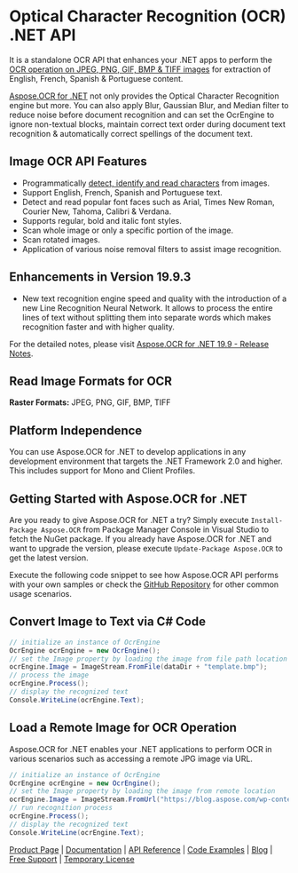 # Optical Character Recognition (OCR) .NET API

It is a standalone OCR API that enhances your .NET apps to perform the [OCR operation on JPEG, PNG, GIF, BMP & TIFF images](https://docs.aspose.com/display/ocrnet/Supported+File+Formats) for extraction of English, French, Spanish & Portuguese content.

[Aspose.OCR for .NET](https://products.aspose.com/ocr/net) not only provides the Optical Character Recognition engine but more. You can also apply Blur, Gaussian Blur, and Median filter to reduce noise before document recognition and can set the OcrEngine to ignore non-textual blocks, maintain correct text order during document text recognition & automatically correct spellings of the document text.

## Image OCR API Features

- Programmatically [detect, identify and read characters](https://docs.aspose.com/display/ocrnet/Performing+OCR+on+an+Image) from images.
- Support English, French, Spanish and Portuguese text.
- Detect and read popular font faces such as Arial, Times New Roman, Courier New, Tahoma, Calibri & Verdana.
- Supports regular, bold and italic font styles.
- Scan whole image or only a specific portion of the image.
- Scan rotated images.
- Application of various noise removal filters to assist image recognition.

## Enhancements in Version 19.9.3

- New text recognition engine speed and quality with the introduction of a new Line Recognition Neural Network.  It allows to process the entire lines of text without splitting them into separate words which makes recognition faster and with higher quality.

For the detailed notes, please visit [Aspose.OCR for .NET 19.9 - Release Notes](https://docs.aspose.com/display/ocrnet/Aspose.OCR+for+.NET+19.9+-+Release+Notes).

## Read Image Formats for OCR

**Raster Formats:** JPEG, PNG, GIF, BMP, TIFF

## Platform Independence

You can use Aspose.OCR for .NET to develop applications in any development environment that targets the .NET Framework 2.0 and higher. This includes support for Mono and Client Profiles.

## Getting Started with Aspose.OCR for .NET

Are you ready to give Aspose.OCR for .NET a try? Simply execute `Install-Package Aspose.OCR` from Package Manager Console in Visual Studio to fetch the NuGet package. If you already have Aspose.OCR for .NET and want to upgrade the version, please execute `Update-Package Aspose.OCR` to get the latest version.

Execute the following code snippet to see how Aspose.OCR API performs with your own samples or check the [GitHub Repository](https://github.com/aspose-ocr/Aspose.OCR-for-.NET) for other common usage scenarios.

## Convert Image to Text via C# Code

```csharp
// initialize an instance of OcrEngine
OcrEngine ocrEngine = new OcrEngine();
// set the Image property by loading the image from file path location or an instance of MemoryStream 
ocrEngine.Image = ImageStream.FromFile(dataDir + "template.bmp");
// process the image
ocrEngine.Process();
// display the recognized text
Console.WriteLine(ocrEngine.Text);
```

## Load a Remote Image for OCR Operation

Aspose.OCR for .NET enables your .NET applications to perform OCR in various scenarios such as accessing a remote JPG image via URL.

```csharp
// initialize an instance of OcrEngine
OcrEngine ocrEngine = new OcrEngine();
// set the Image property by loading the image from remote location
ocrEngine.Image = ImageStream.FromUrl("https://blog.aspose.com/wp-content/uploads/sites/2/2019/03/SampleTextOnline.jpg");
// run recognition process
ocrEngine.Process();
// display the recognized text
Console.WriteLine(ocrEngine.Text);
```

[Product Page](https://products.aspose.com/ocr/net) | [Documentation](https://docs.aspose.com/display/ocrnet/Home) | [API Reference](https://apireference.aspose.com/net/ocr) | [Code Examples](https://github.com/aspose-ocr/Aspose.OCR-for-.NET) | [Blog](https://blog.aspose.com/category/ocr/) | [Free Support](https://forum.aspose.com/c/ocr) |  [Temporary License](https://purchase.aspose.com/temporary-license)
